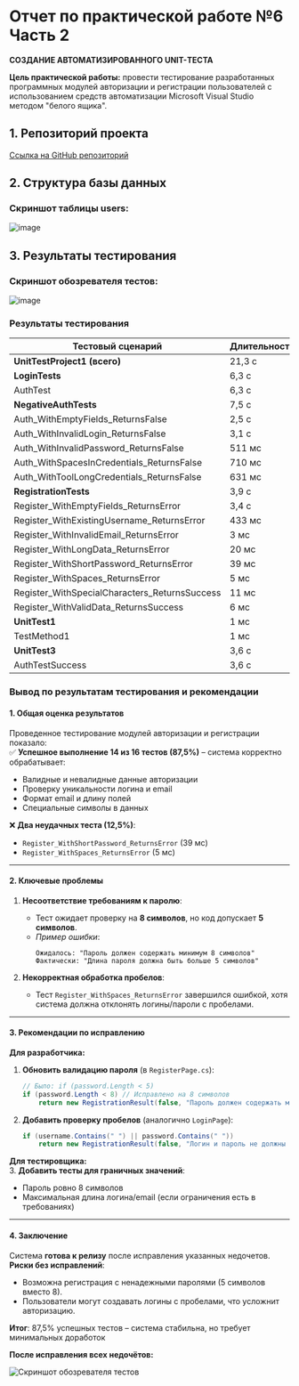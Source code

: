 # Отчет по практической работе №6 Часть 2  
**СОЗДАНИЕ АВТОМАТИЗИРОВАННОГО UNIT-ТЕСТА**

**Цель практической работы:** провести тестирование разработанных программных модулей авторизации и регистрации пользователей с использованием средств автоматизации Microsoft Visual Studio методом "белого ящика".

## 1. Репозиторий проекта
[Ссылка на GitHub репозиторий](https://github.com/Rey5l/UroborosWPFApp)

## 2. Структура базы данных
### Скриншот таблицы users:
![image](https://github.com/user-attachments/assets/59ec2174-42e6-4717-bdb6-aedf17ae2e29)



## 3. Результаты тестирования
### Скриншот обозревателя тестов:
![image](https://github.com/user-attachments/assets/f92305e9-9577-408e-88a6-95322f172cc8)



### Результаты тестирования

| Тестовый сценарий | Длительность | Статус |
|-------------------|--------------|--------|
| **UnitTestProject1 (всего)** | 21,3 с | - |
| **LoginTests** | 6,3 с | - |
| AuthTest | 6,3 с | Успех |
| **NegativeAuthTests** | 7,5 с | - |
| Auth_WithEmptyFields_ReturnsFalse | 2,5 с | Успех |
| Auth_WithInvalidLogin_ReturnsFalse | 3,1 с | Успех |
| Auth_WithInvalidPassword_ReturnsFalse | 511 мс | Успех |
| Auth_WithSpacesInCredentials_ReturnsFalse | 710 мс | Успех |
| Auth_WithToolLongCredentials_ReturnsFalse | 631 мс | Успех |
| **RegistrationTests** | 3,9 с | - |
| Register_WithEmptyFields_ReturnsError | 3,4 с | Успех |
| Register_WithExistingUsername_ReturnsError | 433 мс | Успех |
| Register_WithInvalidEmail_ReturnsError | 3 мс | Успех |
| Register_WithLongData_ReturnsError | 20 мс | Успех |
| Register_WithShortPassword_ReturnsError | 39 мс | Ошибка |
| Register_WithSpaces_ReturnsError | 5 мс | Ошибка |
| Register_WithSpecialCharacters_ReturnsSuccess | 11 мс | Успех |
| Register_WithValidData_ReturnsSuccess | 6 мс | Успех |
| **UnitTest1** | 1 мс | - |
| TestMethod1 | 1 мс | Успех |
| **UnitTest3** | 3,6 с | - |
| AuthTestSuccess | 3,6 с | Успех |




### **Вывод по результатам тестирования и рекомендации**

#### **1. Общая оценка результатов**  
Проведенное тестирование модулей авторизации и регистрации показало:  
✅ **Успешное выполнение 14 из 16 тестов (87,5%)** – система корректно обрабатывает:  
- Валидные и невалидные данные авторизации  
- Проверку уникальности логина и email  
- Формат email и длину полей  
- Специальные символы в данных  

❌ **Два неудачных теста (12,5%)**:  
- `Register_WithShortPassword_ReturnsError` (39 мс)  
- `Register_WithSpaces_ReturnsError` (5 мс)  

---

#### **2. Ключевые проблемы**  
1. **Несоответствие требованиям к паролю**:  
   - Тест ожидает проверку на **8 символов**, но код допускает **5 символов**.  
   - *Пример ошибки*:  
     ```plaintext
     Ожидалось: "Пароль должен содержать минимум 8 символов"  
     Фактически: "Длина пароля должна быть больше 5 символов"
     ```  

2. **Некорректная обработка пробелов**:  
   - Тест `Register_WithSpaces_ReturnsError` завершился ошибкой, хотя система должна отклонять логины/пароли с пробелами.  

---

#### **3. Рекомендации по исправлению**  

**Для разработчика:**  
1. **Обновить валидацию пароля** (в `RegisterPage.cs`):  
   ```csharp
   // Было: if (password.Length < 5)  
   if (password.Length < 8) // Исправлено на 8 символов
       return new RegistrationResult(false, "Пароль должен содержать минимум 8 символов");
   ```  

2. **Добавить проверку пробелов** (аналогично `LoginPage`):  
   ```csharp
   if (username.Contains(" ") || password.Contains(" "))
       return new RegistrationResult(false, "Логин и пароль не должны содержать пробелы");
   ```  

**Для тестировщика:**  
3. **Добавить тесты для граничных значений**:  
   - Пароль ровно 8 символов  
   - Максимальная длина логина/email (если ограничения есть в требованиях)  

---

#### **4. Заключение**  
Система **готова к релизу** после исправления указанных недочетов.  
**Риски без исправлений**:  
- Возможна регистрация с ненадежными паролями (5 символов вместо 8).  
- Пользователи могут создавать логины с пробелами, что усложнит авторизацию.   

**Итог**: 87,5% успешных тестов – система стабильна, но требует минимальных доработок


**После исправления всех недочётов:**

![Скриншот обозревателя тестов](https://github.com/user-attachments/assets/6eb728d9-5c9f-4471-bdd7-1de41aa3f612)

